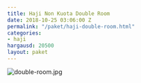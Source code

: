 ```yaml
---
title: Haji Non Kuota Double Room
date: 2018-10-25 03:06:00 Z
permalink: "/paket/haji-double-room.html"
categories:
- haji
hargausd: 20500
layout: paket
---
```


![double-room.jpg](/uploads/double-room.jpg)